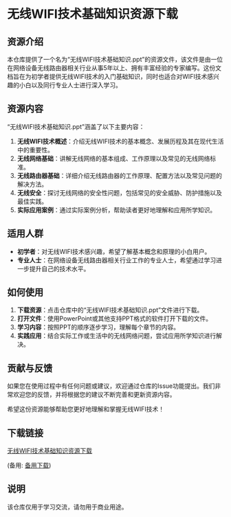 # 无线WIFI技术基础知识资源下载

## 资源介绍

本仓库提供了一个名为“无线WIFI技术基础知识.ppt”的资源文件，该文件是由一位在网络设备无线路由器相关行业从事5年以上、拥有丰富经验的专家编写。这份文档旨在为初学者提供无线WIFI技术的入门基础知识，同时也适合对WIFI技术感兴趣的小白以及同行专业人士进行深入学习。

## 资源内容

“无线WIFI技术基础知识.ppt”涵盖了以下主要内容：

1. **无线WIFI技术概述**：介绍无线WIFI技术的基本概念、发展历程及其在现代生活中的重要性。
2. **无线网络基础**：讲解无线网络的基本组成、工作原理以及常见的无线网络标准。
3. **无线路由器基础**：详细介绍无线路由器的工作原理、配置方法以及常见问题的解决方法。
4. **无线安全**：探讨无线网络的安全性问题，包括常见的安全威胁、防护措施以及最佳实践。
5. **实际应用案例**：通过实际案例分析，帮助读者更好地理解和应用所学知识。

## 适用人群

- **初学者**：对无线WIFI技术感兴趣，希望了解基本概念和原理的小白用户。
- **专业人士**：在网络设备无线路由器相关行业工作的专业人士，希望通过学习进一步提升自己的技术水平。

## 如何使用

1. **下载资源**：点击仓库中的“无线WIFI技术基础知识.ppt”文件进行下载。
2. **打开文件**：使用PowerPoint或其他支持PPT格式的软件打开下载的文件。
3. **学习内容**：按照PPT的顺序逐步学习，理解每个章节的内容。
4. **实践应用**：结合实际工作或生活中的无线网络问题，尝试应用所学知识进行解决。

## 贡献与反馈

如果您在使用过程中有任何问题或建议，欢迎通过仓库的Issue功能提出。我们非常欢迎您的反馈，并将根据您的建议不断完善和更新资源内容。

希望这份资源能够帮助您更好地理解和掌握无线WIFI技术！

## 下载链接
[无线WIFI技术基础知识资源下载](https://pan.quark.cn/s/feac1125731b) 

(备用: [备用下载](https://pan.baidu.com/s/1Unm3eIMMzyWCcab-ApuA2A?pwd=1234))

## 说明

该仓库仅用于学习交流，请勿用于商业用途。
